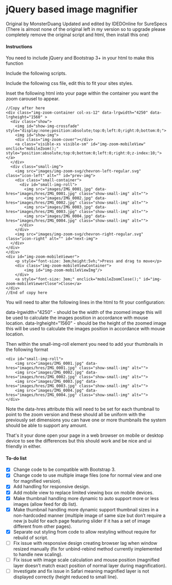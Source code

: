 # jQuery based image magnifier
Original by MonsterDuang
Updated and edited by IDEDOnline for SureSpecs
(There is almost none of the original left in my version so to upgrade please completely remove the original script and html, then install this one)

#### Instructions
You need to include jQuery and Bootstrap 3+ in your html to make this function

Include the following scripts.
<script src="scripts/zoom-image.js"></script>
<script src="scripts/zoom-image-main.js"></script>

Include the following css file, edit this to fit your sites styles.
<link rel="stylesheet" href="css/image-zoom-main.css">

Inset the following html into your page within the container you want the zoom carousel to appear.

```
//Copy after here
<div class="img-zoom-container col-xs-12" data-lrgwidth="4250" data-lrgheight="1560" >
  <div class="show">
	<img id="show-img-crossfade" style="display:none;position:absolute;top:0;left:0;right:0;bottom:0;">
    <img id="show-img">
	<div class="img-zoom-cover"></div>
	<a class="visible-xs visible-sm" id="img-zoom-mobileView" onclick="mobileZoom();" style="position:absolute;top:0;bottom:0;left:0;right:0;z-index:10;"></a>
  </div>
  <div class="small-img">
    <img src="images/img-zoom-svg/chevron-left-regular.svg" class="icon-left" alt="" id="prev-img">
    <div class="small-container">
      <div id="small-img-roll">
        <img src="images/IMG_0001.jpg" data-hres="images/hres/IMG_0001.jpg" class="show-small-img" alt="">
        <img src="images/IMG_0002.jpg" data-hres="images/hres/IMG_0002.jpg" class="show-small-img" alt="">
        <img src="images/IMG_0003.jpg" data-hres="images/hres/IMG_0003.jpg" class="show-small-img" alt="">
        <img src="images/IMG_0004.jpg" data-hres="images/hres/IMG_0004.jpg" class="show-small-img" alt="">
      </div>
    </div>
    <img src="images/img-zoom-svg/chevron-right-regular.svg" class="icon-right" alt="" id="next-img">
  </div>
</div>
</div>
<div id="img-zoom-mobileViewer">
	<p style="font-size: 3em;height:5vh;">Press and drag to move</p>
	<div class="img-zoom-mobileViewContainer">
		<img id="img-zoom-mobileViewImg"/>
	</div>
	<a style="font-size: 3em;" onclick="mobileZoomClose();" id="img-zoom-mobileViewerClose">Close</a>
</div>
//End of copy here
```

You will need to alter the following lines in the html to fit your configuration:
<div class="img-zoom-container col-xs-12" data-lrgwidth="4250" data-lrgheight="1560" >

data-lrgwidth="4250" - should be the width of the zoomed image this will be used to calculate the images position in accordance with mouse location.
data-lrgheight="1560" - should be the height of the zoomed image this will be used to calculate the images position in accordance with mouse location.

Then within the small-img-roll element you need to add your thumbnails in the following format 
```
<div id="small-img-roll">
	<img src="images/IMG_0001.jpg" data-hres="images/hres/IMG_0001.jpg" class="show-small-img" alt="">
	<img src="images/IMG_0002.jpg" data-hres="images/hres/IMG_0002.jpg" class="show-small-img" alt="">
	<img src="images/IMG_0003.jpg" data-hres="images/hres/IMG_0003.jpg" class="show-small-img" alt="">
	<img src="images/IMG_0004.jpg" data-hres="images/hres/IMG_0004.jpg" class="show-small-img" alt="">
</div>
```
Note the data-hres attribute this will need to be set for each thumbnail to point to the zoom version and these should all be uniform with the previously
set dimensions you can have one or more thumbnails the system should be able to support any amount.

That's it your done open your page in a web browser on mobile or desktop device to see the differences but this should work and be nice and ui friendly in either.

#### To-do list
- [x] Change code to be compatible with Bootstrap 3.
- [x] Change code to use multiple image files (one for normal view and one for magnified version).
- [x] Add handling for responsive design.
- [x] Add mobile view to replace limited viewing box on mobile devices.
- [x] Make thumbnail handling more dynamic to auto support more or less images (allow feed for db list).
- [x] Make thumbnail handling more dynamic support thumbnail sizes in a non-hardcoded manner (multiple image of same size but don’t require a new js build for each page featuring slider if it has a set of image different from other pages).
- [x] Separate out styling from code to allow restyling without require for rebuild of script.
- [ ] Fix issue with responsive design creating browser lag when window resized manually (fix for unbind-rebind method currently implemented to handle new scaling).
- [ ] Fix issue with image scale calculation and mouse position (magnified layer doesn’t match exact position of normal layer during magnification).
- [ ] Investigate and fix issue in Safari meaning magnified layer is not displayed correctly (height reduced to small line).